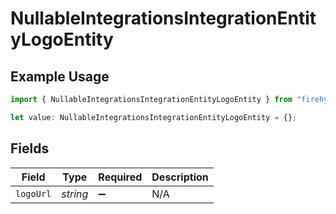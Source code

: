 # NullableIntegrationsIntegrationEntityLogoEntity

## Example Usage

```typescript
import { NullableIntegrationsIntegrationEntityLogoEntity } from "firehydrant-typescript-sdk/models/components";

let value: NullableIntegrationsIntegrationEntityLogoEntity = {};
```

## Fields

| Field              | Type               | Required           | Description        |
| ------------------ | ------------------ | ------------------ | ------------------ |
| `logoUrl`          | *string*           | :heavy_minus_sign: | N/A                |